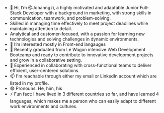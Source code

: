 - 👋 Hi, I’m @Johanngzi, a highly motivated and adaptable Junior Full-Stack Developer with a background in marketing, with strong skills in communication, teamwork, and problem-solving.
- Skilled in managing time effectively to meet project deadlines while maintaining attention to detail.
- Analytical and customer-focused, with a passion for learning new technologies and solving challenges in dynamic environments. 
- 👀 I’m interested mostly in Front-end langauges
- 🌱 Recently graduated from Le Wagon intensive Web Development Bootcamp and ready to contribute to innovative development projects and grow in a collaborative setting.
- 💞️ Experienced in collaborating with cross-functional teams to deliver efficient, user-centered solutions.
- 📫 I'm reachable through either my email or LinkedIn account which are listed in my profile.
- 😄 Pronouns: He, him, his
- ⚡ Fun fact: I have lived in 3 different countries so far, and have learned 4 languages, which makes me a person who can easily adapt to different work environments and cultures.
<!---
Johanngzi/Johanngzi is a ✨ special ✨ repository because its `README.md` (this file) appears on your GitHub profile.
You can click the Preview link to take a look at your changes.
--->
